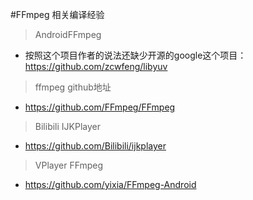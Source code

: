 #FFmpeg 相关编译经验
> AndroidFFmpeg

* 按照这个项目作者的说法还缺少开源的google这个项目：https://github.com/zcwfeng/libyuv

> ffmpeg github地址

* https://github.com/FFmpeg/FFmpeg

> Bilibili IJKPlayer

* https://github.com/Bilibili/ijkplayer

> VPlayer FFmpeg

* https://github.com/yixia/FFmpeg-Android